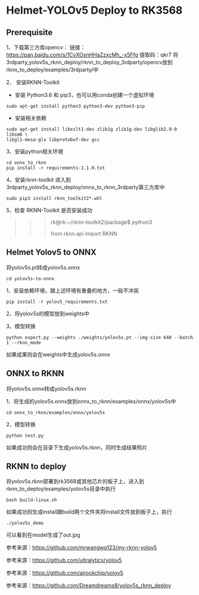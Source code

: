 # Helmet-YOLOv5 Deploy to RK3568

## Prerequisite
1、下载第三方库opencv：
链接：https://pan.baidu.com/s/1CvXOsnHHaZzxcMh_-x5Ffg 提取码：qkr7
将3rdparty_yolov5s_rknn_deploy/rknn_to_deploy_3rdparty/opencv放到rknn_to_deploy/examples/3rdparty/中

2、 安装RKNN-Toolkit 

- 安装 Python3.6 和 pip3，也可以用conda创建一个虚拟环境

```
sudo apt-get install python3 python3-dev python3-pip
```

- 安装相关依赖

```
sudo apt-get install libxslt1-dev zlib1g zlib1g-dev libglib2.0-0 libsm6 \
libgl1-mesa-glx libprotobuf-dev gcc
```

3、安装python相关环境

```
cd onnx_to_rknn
pip install -r requirements-1.1.0.txt
```

4、安装rknn-toolkit
进入到3rdparty_yolov5s_rknn_deploy/onnx_to_rknn_3rdparty第三方库中

```
sudo pip3 install rknn_toolkit2*.whl
```

5、检查 RKNN-Toolkit 是否安装成功

>>> rk@rk:~/rknn-toolkit2/package$ python3
>>>>>
>>> from rknn.api import RKNN
>

## Helmet Yolov5 to ONNX

将yolov5s.pt转成yolov5s.onnx

```
cd yolov5s-to-onnx
```

1、安装依赖环境，跟上述环境有重叠的地方，一般不冲突

```
pip install -r yolov5_requirements.txt
```

2、将yolov5s的模型放到weights中

3、模型转换

```
python export.py --weights ./weights/yolov5s.pt --img-size 640 --batch 1 --rknn_mode
```

如果成果则会在weights中生成yolov5s.onnx

## ONNX to RKNN

将yolov5s.onnx转成yolov5s.rknn

1、将生成的yolov5s.onnx放到onnx_to_rknn/examples/onnx/yolov5s中

```
cd onnx_to_rknn/examples/onnx/yolov5s
```

2、模型转换

```
python test.py
```

如果成功则会在目录下生成yolov5s.rknn，同时生成结果照片

## RKNN to deploy

将yolov5s.rknn部署到rk3568或其他芯片的板子上，进入到rknn_to_deploy/examples/yolov5s目录中执行

```
bash build-linux.sh
```

如果成功则生成install跟build两个文件夹将install文件放到板子上，执行

```
./yolov5s_demo
```

可以看到在model生成了out.jpg

参考来源：https://github.com/mrwangwg123/my-rknn-yolov5

参考来源：https://github.com/ultralytics/yolov5

参考来源：https://github.com/airockchip/yolov5

参考来源：https://github.com/Dreamdreams8/yolov5s_rknn_deploy
